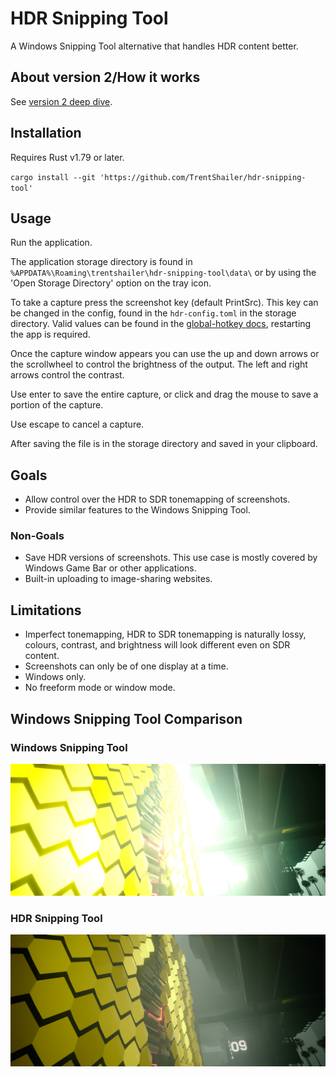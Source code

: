 # HDR Snipping Tool

A Windows Snipping Tool alternative that handles HDR content better.

## About version 2/How it works

See [version 2 deep dive](https://github.com/TrentShailer/hdr-snipping-tool/blob/version-2/version2.md).

## Installation

Requires Rust v1.79 or later.

`cargo install --git 'https://github.com/TrentShailer/hdr-snipping-tool'`

## Usage

Run the application.

The application storage directory is found in `%APPDATA%\Roaming\trentshailer\hdr-snipping-tool\data\` or by using the 'Open Storage Directory' option on the tray icon.

To take a capture press the screenshot key (default PrintSrc). This key can be changed in the config, found in the `hdr-config.toml` in the storage directory. Valid values can be found in the [global-hotkey docs](https://docs.rs/global-hotkey/latest/global_hotkey/hotkey/enum.Code.html), restarting the app is required.

Once the capture window appears you can use the up and down arrows or the scrollwheel to control the brightness of the output. The left and right arrows control the contrast.

Use enter to save the entire capture, or click and drag the mouse to save a portion of the capture.

Use escape to cancel a capture.

After saving the file is in the storage directory and saved in your clipboard.

## Goals

- Allow control over the HDR to SDR tonemapping of screenshots.
- Provide similar features to the Windows Snipping Tool.

### Non-Goals

- Save HDR versions of screenshots. This use case is mostly covered by Windows Game Bar or other applications.
- Built-in uploading to image-sharing websites.

## Limitations

- Imperfect tonemapping, HDR to SDR tonemapping is naturally lossy, colours, contrast, and brightness will look different even on SDR content.
- Screenshots can only be of one display at a time.
- Windows only.
- No freeform mode or window mode.

## Windows Snipping Tool Comparison

### Windows Snipping Tool

![Windows example 1][win-example-1]

### HDR Snipping Tool

![HDR example 1][hdr-example-1]

[win-example-1]: https://github.com/TrentShailer/hdr-snipping-tool/blob/version-2/media/windows-snipping-tool-example.jpg "Windows Snipping Tool Screenshot of Cyberpunk 2077 with blown out highlights."
[hdr-example-1]: https://github.com/TrentShailer/hdr-snipping-tool/blob/version-2/media/hdr-snipping-tool-example.jpg "HDR Snipping Tool Screenshot showing the same content as the Windows Snipping Tool but without any blown out highlights."
